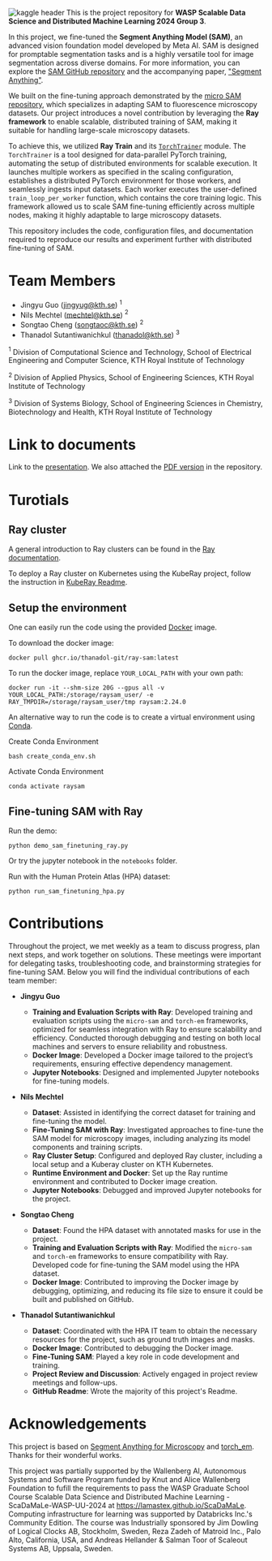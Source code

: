 
![kaggle header](https://github.com/user-attachments/assets/79e41d49-3d9a-4960-8ee0-22d3e14b4dd7)
This is the project repository for **WASP Scalable Data Science and Distributed Machine Learning 2024 Group 3**.  

In this project, we fine-tuned the **Segment Anything Model (SAM)**, an advanced vision foundation model developed by Meta AI. SAM is designed for promptable segmentation tasks and is a highly versatile tool for image segmentation across diverse domains. For more information, you can explore the [SAM GitHub repository](https://github.com/facebookresearch/segment-anything) and the accompanying paper, ["Segment Anything"](https://arxiv.org/abs/2304.02643).  

We built on the fine-tuning approach demonstrated by the [micro SAM repository](https://github.com/computational-cell-analytics/micro-sam), which specializes in adapting SAM to fluorescence microscopy datasets. Our project introduces a novel contribution by leveraging the **Ray framework** to enable scalable, distributed training of SAM, making it suitable for handling large-scale microscopy datasets.  

To achieve this, we utilized **Ray Train** and its [`TorchTrainer`](https://docs.ray.io/en/latest/train/api/doc/ray.train.torch.TorchTrainer.html) module. The `TorchTrainer` is a tool designed for data-parallel PyTorch training, automating the setup of distributed environments for scalable execution. It launches multiple workers as specified in the scaling configuration, establishes a distributed PyTorch environment for those workers, and seamlessly ingests input datasets. Each worker executes the user-defined `train_loop_per_worker` function, which contains the core training logic. This framework allowed us to scale SAM fine-tuning efficiently across multiple nodes, making it highly adaptable to large microscopy datasets.  

This repository includes the code, configuration files, and documentation required to reproduce our results and experiment further with distributed fine-tuning of SAM.

# Team Members
- Jingyu Guo (jingyug@kth.se) $^{1}$
- Nils Mechtel (mechtel@kth.se) $^{2}$
- Songtao Cheng (songtaoc@kth.se) $^{2}$
- Thanadol Sutantiwanichkul (thanadol@kth.se) $^{3}$

$^{1}$ Division of Computational Science and Technology, School of Electrical Engineering and Computer Science, KTH Royal Institute of Technology

$^{2}$ Division of Applied Physics, School of Engineering Sciences, KTH Royal Institute of Technology

$^{3}$ Division of Systems Biology, School of Engineering Sciences in Chemistry, Biotechnology and Health, KTH Royal Institute of Technology

# Link to documents 
Link to the [presentation](https://docs.google.com/presentation/d/1KyzPKBo25B9-GNr_semnD0oxbj-Y88YiK_fBCCQF9fQ/edit?usp=sharing). We also attached the [PDF version](Presentation.pdf) in the repository.


# Turotials 

## Ray cluster
A general introduction to Ray clusters can be found in the [Ray documentation](https://docs.ray.io/en/latest/cluster/getting-started.html).

To deploy a Ray cluster on Kubernetes using the KubeRay project, follow the instruction in [KubeRay Readme](kuberay-cluster/).

## Setup the environment 

One can easily run the code using the provided [Docker](https://www.docker.com/) image.

To download the docker image:
```
docker pull ghcr.io/thanadol-git/ray-sam:latest
```

To run the docker image, replace ```YOUR_LOCAL_PATH``` with your own path:
```
docker run -it --shm-size 20G --gpus all -v YOUR_LOCAL_PATH:/storage/raysam_user/ -e RAY_TMPDIR=/storage/raysam_user/tmp raysam:2.24.0
```

An alternative way to run the code is to create a virtual environment using [Conda](https://docs.conda.io/en/latest/).

Create Conda Environment
```
bash create_conda_env.sh
```

Activate Conda Environment
```
conda activate raysam
```

## Fine-tuning SAM with Ray
Run the demo:
```
python demo_sam_finetuning_ray.py
```
Or try the jupyter notebook in the `notebooks` folder.

Run with the Human Protein Atlas (HPA) dataset:
```
python run_sam_finetuning_hpa.py
```

# Contributions

Throughout the project, we met weekly as a team to discuss progress, plan next steps, and work together on solutions. These meetings were important for delegating tasks, troubleshooting code, and brainstorming strategies for fine-tuning SAM. Below you will find the individual contributions of each team member:  

- **Jingyu Guo**  
  - **Training and Evaluation Scripts with Ray**: Developed training and evaluation scripts using the `micro-sam` and `torch-em` frameworks, optimized for seamless integration with Ray to ensure scalability and efficiency. Conducted thorough debugging and testing on both local machines and servers to ensure reliability and robustness.  
  - **Docker Image**: Developed a Docker image tailored to the project’s requirements, ensuring effective dependency management.  
  - **Jupyter Notebooks**: Designed and implemented Jupyter notebooks for fine-tuning models.  

- **Nils Mechtel**  
  - **Dataset**: Assisted in identifying the correct dataset for training and fine-tuning the model.  
  - **Fine-Tuning SAM with Ray**: Investigated approaches to fine-tune the SAM model for microscopy images, including analyzing its model components and training scripts.  
  - **Ray Cluster Setup**: Configured and deployed Ray cluster, including a local setup and a Kuberay cluster on KTH Kubernetes.  
  - **Runtime Environment and Docker**: Set up the Ray runtime environment and contributed to Docker image creation.  
  - **Jupyter Notebooks**: Debugged and improved Jupyter notebooks for the project.  

- **Songtao Cheng**  
  - **Dataset**: Found the HPA dataset with annotated masks for use in the project.  
  - **Training and Evaluation Scripts with Ray**: Modified the `micro-sam` and `torch-em` frameworks to ensure compatibility with Ray. Developed code for fine-tuning the SAM model using the HPA dataset.  
  - **Docker Image**: Contributed to improving the Docker image by debugging, optimizing, and reducing its file size to ensure it could be built and published on GitHub.  

- **Thanadol Sutantiwanichkul**  
  - **Dataset**: Coordinated with the HPA IT team to obtain the necessary resources for the project, such as ground truth images and masks.  
  - **Docker Image**: Contributed to debugging the Docker image.  
  - **Fine-Tuning SAM**: Played a key role in code development and training.  
  - **Project Review and Discussion**: Actively engaged in project review meetings and follow-ups.  
  - **GitHub Readme**: Wrote the majority of this project's Readme.  

# Acknowledgements

This project is based on [Segment Anything for Microscopy](https://github.com/computational-cell-analytics/micro-sam) and [torch_em](https://github.com/constantinpape/torch-em). Thanks for their wonderful works.

This project was partially supported by the Wallenberg AI, Autonomous Systems and Software Program funded by Knut and Alice Wallenberg Foundation to fufill the requirements to pass the WASP Graduate School Course Scalable Data Science and Distributed Machine Learning - ScaDaMaLe-WASP-UU-2024 at https://lamastex.github.io/ScaDaMaLe. Computing infrastructure for learning was supported by Databricks Inc.'s Community Edition. The course was Industrially sponsored by Jim Dowling of Logical Clocks AB, Stockholm, Sweden, Reza Zadeh of Matroid Inc., Palo Alto, California, USA, and Andreas Hellander & Salman Toor of Scaleout Systems AB, Uppsala, Sweden.